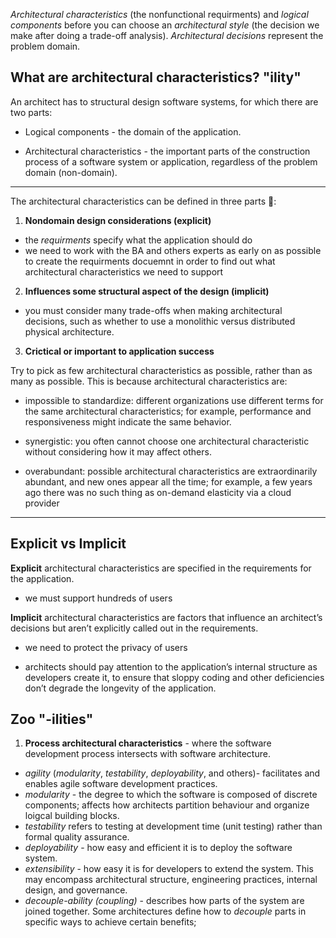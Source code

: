 _Architectural characteristics_ (the nonfunctional requirments) and _logical components_ before you can choose an _architectural style_ (the decision we make after doing a trade-off analysis). _Architectural decisions_ represent the problem domain.

## What are architectural characteristics? "ility"

An architect has to structural design software systems, for which there are two parts:

- Logical components - the domain of the application.

- Architectural characteristics - the important parts of the construction process of a software system or application, regardless of the problem domain (non-domain).

---

The architectural characteristics can be defined in three parts 🔺:

1. **Nondomain design considerations (explicit)**

- the _requirments_ specify what the application should do
- we need to work with the BA and others experts as early on as possible to create the requirments docuemnt in order to find out what architectural characteristics we need to support

2. **Influences some structural aspect of the design (implicit)**

 - you must consider many trade-offs when making architectural decisions, such as whether to use a monolithic versus distributed physical architecture.

3. **Crictical or important to application success**

Try to pick as few architectural characteristics as possible, rather than as many as possible. This is because architectural characteristics are:

- impossible to standardize: different organizations use different terms for the same architectural
characteristics; for example, performance and responsiveness might indicate the same behavior.

- synergistic: you often cannot choose one architectural characteristic without considering how it may affect others.

- overabundant: possible architectural characteristics are extraordinarily abundant, and new ones appear all the time; for example, a few years ago there was no such thing as on-demand elasticity via a cloud provider

---

## Explicit vs Implicit

**Explicit** architectural characteristics are specified in the requirements for the application.
- we must support hundreds of users

**Implicit** architectural characteristics are factors that influence an architect’s decisions but aren’t explicitly called out in the requirements.
- we need to protect the privacy of users

- architects should pay attention to the application’s internal structure as developers create it, to ensure that sloppy coding and other deficiencies don’t degrade the longevity of the application.


## Zoo "-ilities"

1. **Process architectural characteristics** - where the software development process intersects with software architecture. 


- _agility_ (_modularity_, _testability_, _deployability_, and others)- facilitates and enables agile software development practices.
- _modularity_ - the degree to which the software is composed of discrete components; affects how architects partition behaviour and organize loigcal building blocks.
- _testability_  refers to testing at development time (unit testing) rather than formal quality assurance.
- _deployability_ - how easy and efficient it is to deploy the software system.
- _extensibility_ - how easy it is for developers to extend the system. This may encompass architectural structure, engineering practices, internal design, and governance.
- _decouple-ability (coupling)_ - describes how parts of the system are joined together. Some architectures define how to _decouple_  parts in specific ways to achieve certain benefits;
